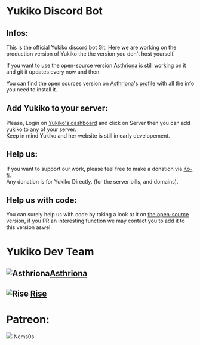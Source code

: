 # Yukiko Discord Bot
## Infos:
This is the official Yukiko discord bot Git.
Here we are working on the production version of Yukiko the the version you don't host yourself.

If you want to  use the open-source version [Asthriona](https://github.com/Asthriona) is still working on it and git it updates every now and then.

You can find the open sources version on [Asthriona's profile](https://github.com/Asthriona/Yukiko) with all the info you need to install it.  

## Add Yukiko to your server:
Please, Login on [Yukiko's dashboard](https://yukiko.app/) and click on Server then you can add yukiko to any of your server.  
Keep in mind Yukiko and her website is still in early developement.

  
## Help us:
If you want to support our work, please feel free to make a donation via [Ko-fi](https://ko-fi.com/asthriona).  
Any donation is for Yukiko Directly. (for the server bills, and domains).  

## Help us with code: 
You can surely help us with code by taking a look at it on [the open-source](https://github.com/Asthriona/Yukiko) version, if you PR an interesting function we may contact you to add it to this version aswel.

# Yukiko Dev Team
## ![Asthriona](https://cdn.yukiko.app/web/GitHub/asthriona_32x32.png)[Asthriona](https://github.com/Asthriona)  
## ![Rise](https://cdn.yukiko.app/web/GitHub/rise_32x32.png) [Rise](https://github.com/Heazher)

# Patreon:
![](https://asthriona.s3.fr-par.scw.cloud/ShareX/2021/03/SSeUEIvR_400x400_2_.jpg) Nems0s
